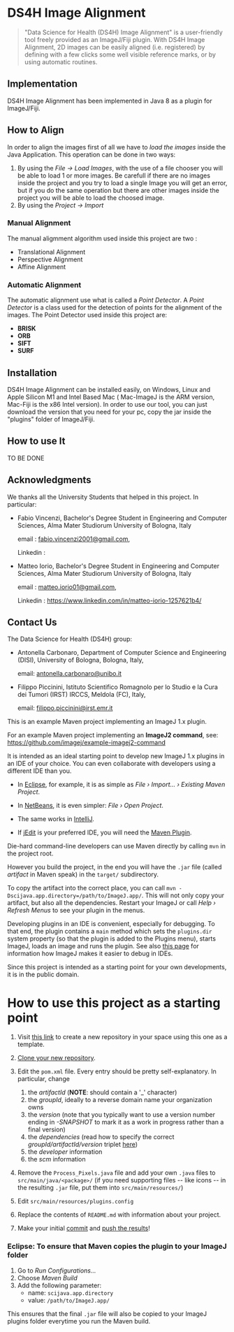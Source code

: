 # DS4H Image Alignment

> "Data Science for Health (DS4H) Image Alignment" is a user-friendly tool freely provided as an ImageJ/Fiji plugin.
With DS4H Image Alignment, 2D images can be easily aligned (i.e. registered) by defining with a few clicks some well visible reference marks, or by using automatic routines.


## Implementation

DS4H Image Alignment has been implemented in Java 8 as a plugin for ImageJ/Fiji. 


## How to Align
In order to align the images first of all we have to *load the images* inside the Java Application. This operation can be done in two ways:
1. By using the *File -> Load Images*, with the use of a file chooser you will be able to load 1 or more images. Be carefull if there are no images inside the project and you try to load a single Image you will get an error, but if you do the same operation but there are other images inside the project you will be able to load the choosed image.
2. By using the *Project -> Import*


### Manual Alignment
The manual aligmment algorithm used inside this project are two : 
   - Translational Alignment
   - Perspective Alignment
   - Affine Alignment
    


### Automatic Alignment
The automatic alignment use what is called a *Point Detector*. A *Point Detector* is a class used for the detection of points for the alignment of the images. The Point Detector used inside this project are:
* **BRISK**
* **ORB**
* **SIFT**
* **SURF** 



## Installation


DS4H Image Alignment can be installed easily, on Windows, Linux and Apple Silicon M1 and Intel Based Mac ( Mac-ImageJ is the ARM version, Mac-Fiji is the x86 Intel version). In order to use our tool, you can just download the version that you need for your pc, copy the jar 
inside the "plugins" folder of ImageJ/Fiji. 


## How to use It
TO BE DONE

## Acknowledgments
We thanks all the University Students that helped in this project. In particular:

   * Fabio Vincenzi, Bachelor's Degree Student in Engineering and Computer Sciences, Alma Mater Studiorum University of Bologna, Italy

      email : fabio.vincenzi2001@gmail.com, 

      Linkedin : 
   * Matteo Iorio, Bachelor's Degree Student in Engineering and Computer Sciences, Alma Mater Studiorum University of Bologna, Italy

      email : matteo.iorio01@gmail.com, 

      Linkedin : https://www.linkedin.com/in/matteo-iorio-1257621b4/


## Contact Us
The Data Science for Health (DS4H) group:

   * Antonella Carbonaro, Department of Computer Science and Engineering (DISI), University of Bologna, Bologna, Italy, 
   
      email: antonella.carbonaro@unibo.it

   * Filippo Piccinini, Istituto Scientifico Romagnolo per lo Studio e la Cura dei Tumori (IRST) IRCCS, Meldola (FC), Italy, 
   
      email: filippo.piccinini@irst.emr.it



















This is an example Maven project implementing an ImageJ 1.x plugin.

For an example Maven project implementing an **ImageJ2 command**, see:
    https://github.com/imagej/example-imagej2-command

It is intended as an ideal starting point to develop new ImageJ 1.x plugins
in an IDE of your choice. You can even collaborate with developers using a
different IDE than you.

* In [Eclipse](http://eclipse.org), for example, it is as simple as
  _File &#8250; Import... &#8250; Existing Maven Project_.

* In [NetBeans](http://netbeans.org), it is even simpler:
  _File &#8250; Open Project_.

* The same works in [IntelliJ](http://jetbrains.net).

* If [jEdit](http://jedit.org) is your preferred IDE, you will need the
  [Maven Plugin](http://plugins.jedit.org/plugins/?MavenPlugin).

Die-hard command-line developers can use Maven directly by calling `mvn`
in the project root.

However you build the project, in the end you will have the `.jar` file
(called *artifact* in Maven speak) in the `target/` subdirectory.

To copy the artifact into the correct place, you can call
`mvn -Dscijava.app.directory=/path/to/ImageJ.app/`.
This will not only copy your artifact, but also all the dependencies. Restart
your ImageJ or call *Help &#8250; Refresh Menus* to see your plugin in the menus.

Developing plugins in an IDE is convenient, especially for debugging. To
that end, the plugin contains a `main` method which sets the `plugins.dir`
system property (so that the plugin is added to the Plugins menu), starts
ImageJ, loads an image and runs the plugin. See also
[this page](https://imagej.net/Debugging#Debugging_plugins_in_an_IDE_.28Netbeans.2C_IntelliJ.2C_Eclipse.2C_etc.29)
for information how ImageJ makes it easier to debug in IDEs.

Since this project is intended as a starting point for your own
developments, it is in the public domain.

How to use this project as a starting point
===========================================

1. Visit [this link](https://github.com/imagej/example-legacy-plugin/generate)
   to create a new repository in your space using this one as a template.

2. [Clone your new repository](https://help.github.com/en/articles/cloning-a-repository).

3. Edit the `pom.xml` file. Every entry should be pretty self-explanatory.
   In particular, change
    1. the *artifactId* (**NOTE**: should contain a '_' character)
    2. the *groupId*, ideally to a reverse domain name your organization owns
    3. the *version* (note that you typically want to use a version number
       ending in *-SNAPSHOT* to mark it as a work in progress rather than a
       final version)
    4. the *dependencies* (read how to specify the correct
       *groupId/artifactId/version* triplet
       [here](https://imagej.net/Maven#How_to_find_a_dependency.27s_groupId.2FartifactId.2Fversion_.28GAV.29.3F))
    5. the *developer* information
    6. the *scm* information

4. Remove the `Process_Pixels.java` file and add your own `.java` files
   to `src/main/java/<package>/` (if you need supporting files -- like icons
   -- in the resulting `.jar` file, put them into `src/main/resources/`)

5. Edit `src/main/resources/plugins.config`

6. Replace the contents of `README.md` with information about your project.

7. Make your initial
   [commit](https://help.github.com/en/desktop/contributing-to-projects/committing-and-reviewing-changes-to-your-project) and
   [push the results](https://help.github.com/en/articles/pushing-commits-to-a-remote-repository)!

### Eclipse: To ensure that Maven copies the plugin to your ImageJ folder

1. Go to _Run Configurations..._
2. Choose _Maven Build_
3. Add the following parameter:
    - name: `scijava.app.directory`
    - value: `/path/to/ImageJ.app/`

This ensures that the final `.jar` file will also be copied to
your ImageJ plugins folder everytime you run the Maven build.
